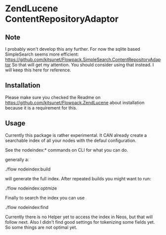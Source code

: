 ZendLucene ContentRepositoryAdaptor
============================================

Note
----
I probably won't develop this any further. For now the sqlite based SimpleSearch seems more efficient:
https://github.com/kitsunet/Flowpack.SimpleSearch.ContentRepositoryAdaptor
So that will get my attention. You should consider using that instead. I will keep this here for reference.

Installation
------------
Please make sure you checked the Readme on
https://github.com/kitsunet/Flowpack.ZendLucene
about installation because it is a requirement for this.

Usage
-----
Currently this package is rather experimental. It CAN already create a searchable
index of all your nodes with the defaul configuration.

See the nodeindex:* commands on CLI for what you can do.

generally a:

  ./flow nodeindex:build

will generate the full index. After repeated builds you might want to run:

  ./flow nodeindex:optmize

Finally to search the index you can use

  ./flow nodeindex:find

Currently there is no Helper yet to access the index in Neos, but that will follow next.
Also I didn't find good settings for tokenizing some fields yet. So some things are not optimal yet.
